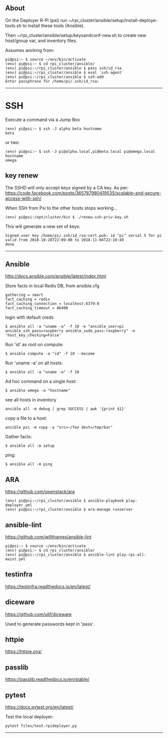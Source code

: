 About
------

On the Deployer R-Pi (psi) run ~/rpi_cluster/ansible/setup/install-deploye-tools.sh to install these tools (Ansible).

Then ~/rpi_cluster/ansible/setup/keysandconf-new.sh to create new host/group var, and inventory files.

Assumes working from:

```
pi@psi:~ $ source ~/env/bin/activate
(env) pi@psi:~ $ cd rpi_cluster/ansible/
(env) pi@psi:~/rpi_cluster/ansible $ pass ssh/id_rsa
(env) pi@psi:~/rpi_cluster/ansible $ eval `ssh-agent`
(env) pi@psi:~/rpi_cluster/ansible $ ssh-add
Enter passphrase for /home/pi/.ssh/id_rsa:
```

---


# SSH

Execute a command via a Jump Box

```
(env) pi@psi:~ $ ssh -J alpha beta hostname
beta
```

or two:

```
(env) pi@psi:~ $ ssh -J pi@alpha.local,pi@beta.local pi@omega.local hostname
omega
```

## key renew

The SSHD will only accept keys signed by a CA key.
As per: https://code.facebook.com/posts/365787980419535/scalable-and-secure-access-with-ssh/

When SSH from Psi to the other hosts stops working...

```
(env) pi@psi:/opt/cluster/bin $ ./renew-ssh-priv-key.sh
```

This will generate a new set of keys:

```
Signed user key /home/pi/.ssh/id_rsa-cert.pub: id "pi" serial 5 for pi valid from 2018-10-28T22:09:00 to 2018-11-04T22:10:49
done
```


---


Ansible
-------
http://docs.ansible.com/ansible/latest/index.html

Store facts in local Redis DB, from ansible.cfg

```
gathering = smart
fact_caching = redis
fact_caching_connection = localhost:6379:0
fact_caching_timeout = 86400
```

login with default creds

```
$ ansible all -a "uname -a" -f 10 -e "ansible_user=pi ansible_ssh_pass=raspberry ansible_sudo_pass:raspberry" -e 'host_key_checking=False'
```


Run 'id' as root on compute:

```
$ ansible compute -a "id" -f 10 --become
```

Run 'uname -a' on all hosts:

```
$ ansible all -a "uname -a" -f 10
```

Ad hoc command on a single host:

```
$ ansible omega -a "hostname"
```

see all hosts in inventory

```
ansible all -m debug | grep SUCCESS | awk '{print $1}'
```

copy a file to a host:

```
ansible psi -m copy -a "src=~/foo dest=/tmp/bar"
```


Gather facts:

```
$ ansible all -m setup
```

ping:

```
$ ansible all -m ping
```


ARA
---
https://github.com/openstack/ara

```
(env) pi@psi:~/rpi_cluster/ansible $ ansible-playbook play-deployer.yml
(env) pi@psi:~/rpi_cluster/ansible $ ara-manage runserver
```


ansible-lint
------------
https://github.com/willthames/ansible-lint

```
pi@psi:~ $ source ~/env/bin/activate
(env) pi@psi:~ $ cd rpi_cluster/ansible/
(env) pi@psi:~/rpi_cluster/ansible $ ansible-lint play-rpi-all-maint.yml
```


testinfra
---------
https://testinfra.readthedocs.io/en/latest/


diceware
---------
https://github.com/ulif/diceware

Used to generate passwords kept in 'pass'.


httpie
-------
https://httpie.org/


passlib
-------
https://passlib.readthedocs.io/en/stable/


pytest
------
https://docs.pytest.org/en/latest/

Test the local deployer:

```
pytest files/test-rpideployer.py
```


---
